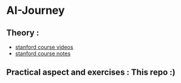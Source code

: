 # AI-Journey

## Theory :

* [stanford course videos](https://www.youtube.com/watch?v=het9HFqo1TQ&t=2143s)
* [stanford course notes](https://cs229.stanford.edu/syllabus-autumn2018.html)

## Practical aspect and exercises : This repo :)  
